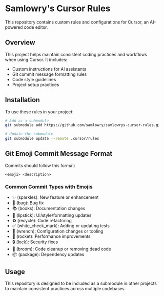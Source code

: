 # Samlowry's Cursor Rules

This repository contains custom rules and configurations for Cursor, an AI-powered code editor.

## Overview

This project helps maintain consistent coding practices and workflows when using Cursor. It includes:

- Custom instructions for AI assistants
- Git commit message formatting rules
- Code style guidelines
- Project setup practices

## Installation

To use these rules in your project:

```bash
# Add as a submodule
git submodule add https://github.com/samlowry/samlowrys-cursor-rules.git .cursor/rules

# Update the submodule
git submodule update --remote .cursor/rules
```

## Git Emoji Commit Message Format

Commits should follow this format:

```
<emoji> <description>
```

### Common Commit Types with Emojis

- ✨ (sparkles): New feature or enhancement
- 🐛 (bug): Bug fix
- 📚 (books): Documentation changes
- 💄 (lipstick): UI/style/formatting updates
- ♻️ (recycle): Code refactoring
- ✅ (white_check_mark): Adding or updating tests
- 🔧 (wrench): Configuration changes or tooling
- 🚀 (rocket): Performance improvements
- 🔒 (lock): Security fixes
- 🧹 (broom): Code cleanup or removing dead code
- 📦 (package): Dependency updates

## Usage

This repository is designed to be included as a submodule in other projects to maintain consistent practices across multiple codebases. 